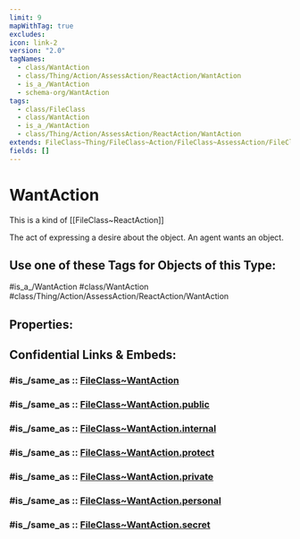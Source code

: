 ```yaml
---
limit: 9
mapWithTag: true
excludes: 
icon: link-2
version: "2.0"
tagNames:
  - class/WantAction
  - class/Thing/Action/AssessAction/ReactAction/WantAction
  - is_a_/WantAction
  - schema-org/WantAction
tags:
  - class/FileClass
  - class/WantAction
  - is_a_/WantAction
  - class/Thing/Action/AssessAction/ReactAction/WantAction
extends: FileClass~Thing/FileClass~Action/FileClass~AssessAction/FileClass~ReactAction
fields: []
---
```


# WantAction
This is a kind of [[FileClass~ReactAction]]

The act of expressing a desire about the object. An agent wants an object.


## Use one of these Tags for Objects of this Type:

#is_a_/WantAction
#class/WantAction
#class/Thing/Action/AssessAction/ReactAction/WantAction

## Properties:


## Confidential Links & Embeds: 

### #is_/same_as :: [FileClass~WantAction](/_Standards/fileClass/FileClass~Thing/FileClass~Action/FileClass~AssessAction/FileClass~ReactAction/FileClass~WantAction.md) 

### #is_/same_as :: [FileClass~WantAction.public](/_public/fileClass/FileClass~Thing/FileClass~Action/FileClass~AssessAction/FileClass~ReactAction/FileClass~WantAction.public.md) 

### #is_/same_as :: [FileClass~WantAction.internal](/_internal/fileClass/FileClass~Thing/FileClass~Action/FileClass~AssessAction/FileClass~ReactAction/FileClass~WantAction.internal.md) 

### #is_/same_as :: [FileClass~WantAction.protect](/_protect/fileClass/FileClass~Thing/FileClass~Action/FileClass~AssessAction/FileClass~ReactAction/FileClass~WantAction.protect.md) 

### #is_/same_as :: [FileClass~WantAction.private](/_private/fileClass/FileClass~Thing/FileClass~Action/FileClass~AssessAction/FileClass~ReactAction/FileClass~WantAction.private.md) 

### #is_/same_as :: [FileClass~WantAction.personal](/_personal/fileClass/FileClass~Thing/FileClass~Action/FileClass~AssessAction/FileClass~ReactAction/FileClass~WantAction.personal.md) 

### #is_/same_as :: [FileClass~WantAction.secret](/_secret/fileClass/FileClass~Thing/FileClass~Action/FileClass~AssessAction/FileClass~ReactAction/FileClass~WantAction.secret.md)

